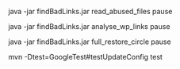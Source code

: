 
java -jar findBadLinks.jar read_abused_files 
pause

java -jar findBadLinks.jar analyse_wp_links 
pause

java -jar findBadLinks.jar full_restore_circle
pause

mvn -Dtest=GoogleTest#testUpdateConfig test